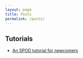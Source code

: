 ```yaml
---
layout: page
title: Posts
permalink: /posts/
---
```

## Tutorials
- [An SPOD tutorial for newcomers](_posts/SPOD_tutorial.md)

